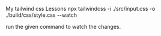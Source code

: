 My tailwind css Lessons
npx tailwindcss -i ./src/input.css -o ./build/css/style.css --watch 

run the given command to watch the changes. 
